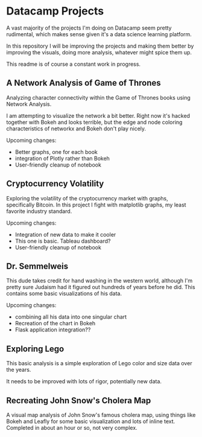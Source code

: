 # Datacamp Projects

A vast majority of the projects I'm doing on Datacamp seem pretty rudimental, which makes sense given it's a data science learning platform.

In this repository I will be improving the projects and making them better by improving the visuals, doing more analysis, whatever might spice them up.

This readme is of course a constant work in progress.

## A Network Analysis of Game of Thrones

Analyzing character connectivity within the Game of Thrones books using Network Analysis.

I am attempting to visualize the network a bit better. Right now it's hacked together with Bokeh and looks terrible, but the edge and node coloring characteristics of networkx and Bokeh don't play nicely.

Upcoming changes:
- Better graphs, one for each book
- integration of Plotly rather than Bokeh
- User-friendly cleanup of notebook

## Cryptocurrency Volatility

Exploring the volatility of the cryptocurrency market with graphs, specifically Bitcoin. In this project I fight with matplotlib graphs, my least favorite industry standard.

Upcoming changes:
- Integration of new data to make it cooler
- This one is basic. Tableau dashboard?
- User-friendly cleanup of notebook

## Dr. Semmelweis

This dude takes credit for hand washing in the western world, although I'm pretty sure Judaism had it figured out hundreds of years before he did. This contains some basic visualizations of his data.

Upcoming changes:
- combining all his data into one singular chart
- Recreation of the chart in Bokeh
- Flask application integration??

## Exploring Lego

This basic analysis is a simple exploration of Lego color and size data over the years.

It needs to be improved with lots of rigor, potentially new data.

## Recreating John Snow's Cholera Map

A visual map analysis of John Snow's famous cholera map, using things like Bokeh and Leafly for some basic visualization and lots of inline text. Completed in about an hour or so, not very complex.
